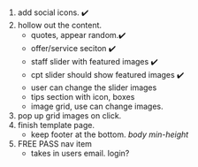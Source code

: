 1. add social icons. ✔️
2. hollow out the content.
    - quotes, appear random.✔️
    - offer/service seciton ✔️
    - staff slider with featured images ✔️
    - cpt slider should show featured images ✔️
    - user can change the slider images
    - tips section with icon, boxes
    - image grid, use can change images.
3. pop up grid images on click.
4. finish template page.
   - keep footer at the bottom. *body min-height*
5. FREE PASS nav item
   - takes in users email. login?